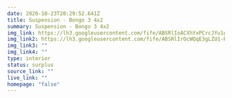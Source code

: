 ```yaml
---
date: 2020-10-23T20:29:52.641Z
title: Suspension - Bongo 3 4x2
summary: Suspension - Bongo 3 4x2
img_link: https://lh3.googleusercontent.com/fife/ABSRlIoACXhYxPCrcJYu1grlq4x1k_DpMYT3MFY9ZVLyJy3QV1W5KhUMfGMwZDqDhpA0WxKMzCWLfkDEhyucPkIu5DD0YcpXmwMjfV5SOugP51yVsd6DQDYO6D9k76Ozpo_YbATMqArKNbec-OWkrqbBNCrdsJg9Br_PfROENG84XyiTXKi0onAl6apNWJJgWoFSI1_kbsNufEyZGqsOs234BLZDDUYboobHcz1sDVqeWBLu4BO8EuQLVS6fz1O-sbAf9usTpTDQ0j6sSoSm0jyb74gephovwe-Bc65Y6wWciXthfzhQIdw6Pf8E7aBSyQXgNGIJY4JjVUdbq4zKH3zi1-nqeV6-KjpDQ3av8fmpntrUg8UnYhZOUZDoPeUrzCy26H64aKqw3_5Xx7qFjNrDobbD8WEB9wEua_xrJDATll0A7-_vbUq6Iwq1k3YaAkBKM0rPPDhyKF75SZSMo241_TkJCAj_zTP3h7Bl8-5gzeBtneR7Y8Q0LCYOKomBNkQXNQoaxreNrB-LuKQjYDxig2rQDeya0o3HR0ef5nbVMbKJRhIHXm6kbboKniyruIIWgvD7Ypd3b6g0kdlSMuemOYEOEAxyZ2m-FK5Wl3h8Bgpz-tTsf-TTSJcSgaSpgrdTfnQ5vOLlQVCjMfyzhyQfrAnDkmkQHMBkNbN6bAchsiWsxxa320AUVSRYJydVsmj6_BUW-rtNtdUG96E9XRAXe_yo_D9k5NIbdw=w656-h666-ft
img_link2: https://lh3.googleusercontent.com/fife/ABSRlIrOcWQqE3gLZU1-R7ci9URRlVQ1G_zJbKkJvktQy3f6Co0tpakmcKhjGFjGyjGMnyMOWg3RgegFJmFqkqo7z9e8tRJdn2gfiDQ8cpD3OSplCMKUTnz9A6en__gIAzsnBc8QGC8_grIJwHODg-aXALjdgQk84IHLoKzvYjsMR3WLvbLJPBPUT0YniLGQm3WWCTfY6_gLvywqonyOAhPfIjy2wM-_En5uItcEpQakh1B4OhHocileEnAXpwI1M-JNaHVEAPrri1-B8nAts6W_KyhqNtnhdejLCw48ExUSS4n2ZnDhFVBD65RgAlBSHpl_zmM8rxLldnTtKqanRD95997FOJ370vix0rq1ewadbA0HxIc8GP2lztL3PZlxMcdaAuog4dBeWfvFGdSnI0jUGJzjgYZjWVKgYhqYmTTg2hmxJHLM_exGufoK_jByoxTLOGfdd5FCE-wqK76V4OgBQ5oZ4TyePvq5aUoStSKVwBZgFwC6dXuV4JgndOLs2PNpZ8i8a4VHuyvPQem6zqRa-a7fJeI1jLtTFyZ1YdpnnvfTX05Qw8Phxcei9VEQLGgIW7m9-6xphP6qp1JRauZH5RMwkrUvUzta6CnnkFHc-CMVgIN9x61BTGLwqs7dDPpyF02U8xAu3mySXUHxIOvI9jtTL58hBT2L7002pw0phejEhk2Cr-mLbUPKjzVXGh79GqbN8qxz6-I5nqzrRyaeAGFbgHywThsG-A=w656-h666-ft
img_link3: ""
img_link4: ""
type: interior
status: surplus
source_link: ""
live_link: ""
homepage: "false"
---
```

